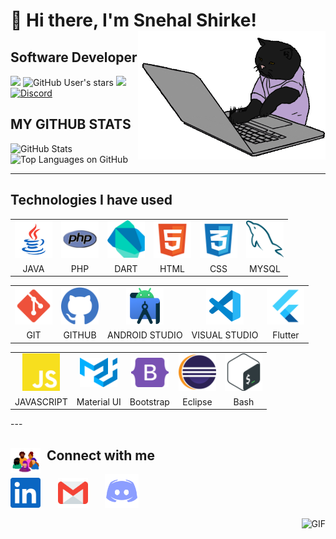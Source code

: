<div>

# 👋 Hi there, I'm Snehal Shirke!</a> <img align='right' src="/.github/cat.gif" height="" width="300" alt="coding cat">
## Software Developer

</div>

<div>



![](https://img.shields.io/github/followers/snehalshirke?label=follow&logo=github&style=flat-square)
![GitHub User's stars](https://img.shields.io/github/stars/snehalshirke?label=%E2%AD%90GitHub%20stars&style=flat-square)
![](https://komarev.com/ghpvc/?username=snehalshirke&style=flat-square&color=ff69b4)
<a href="https://discord.gg/az7Au3ZDGW">![Discord](https://img.shields.io/discord/686069011481362462?logo=discord&style=flat-square&label=web%20dev%20community)</a>

</div>

## MY GITHUB STATS
<div align="left">
  
 ![GitHub Stats](http://github-profile-summary-cards.vercel.app/api/cards/stats?username=greeshma2903&theme=github_dark)
  ![Top Languages on GitHub](http://github-profile-summary-cards.vercel.app/api/cards/most-commit-language?username=greeshma2903&theme=github_dark)

<!-- <div>
<p align="bottom">
<img src="https://github-readme-stats.vercel.app/api/top-langs?username=snehalshirke&show_icons=true&locale=en&layout=compact&theme=radical" alt="most used languages" height=160 />
<img src="https://github-readme-stats.vercel.app/api?username=snehalshirke&show_icons=true&locale=en&layout=compact&theme=radical" alt="Snehal's Github Stats" height=160 />
<p> -->

***

## Technologies I have used

<table >
	<tr align="center">
		<td>
			<img src="/.github/icons/java.svg" width="60"/>
		</td>
		<td >
			<img src="/.github/icons/php.svg" width="60"/>
		</td>
		<td >
			<img src="/.github/icons/dart.svg" width="60"/>
		</td>
		<td >
			<img src="/.github/icons/html.svg" width="60"/>
		</td>
		<td >
			<img src="/.github/icons/css.svg" width="60"/>
		</td>
		<td>
			<img src="/.github/icons/mysql.svg" width="60"/>
		</td>
    </tr>
    <tr align="center">
    	<td>JAVA</td>
    	<td>PHP</td>
    	<td>DART</td>
    	<td>HTML</td>
    	<td>CSS</td>
			<td>MYSQL</td>
    </tr>

</table>
<table >
	<tr align="center">
		<td >
			<img src="/.github/icons/git.svg" width="60"/>
		</td>
		<td >
			<img src="/.github/icons/githubcolor.svg" width="60"/>
		</td>
		<td >
			<img src="/.github/icons/androidstudio.svg" width="60"/>
		</td>
		<td>
			<img src="/.github/icons/visualstudio.svg" width="60"/>
		</td>
		<td >
			<img src="/.github/icons/flutter.svg" width="60"/>
		</td>
		<!-- <td >
			<img src="/.github/icons/s3.svg" width="60"/>
		</td> -->
	</tr>
	<tr align="center">
		<td>GIT</td>
		<td>GITHUB</td>
		<td>ANDROID STUDIO</td>
		<td>VISUAL STUDIO</td>
		<td>Flutter</td>
		<!-- <td>AWS S3</td> -->
	</tr>
</table>
<table >
	<tr align="center">
		<td >
			<img src="/.github/icons/javascript.svg" width="60"/>
		</td>
		<td >
			<img src="/.github/icons/materialui.svg" width="60"/>
		</td>
		<td >
			<img src="/.github/icons/bootstrap.svg" width="60"/>
		</td>
		<td >
			<img src="/.github/icons/eclipse.svg" width="60"/>
		</td>
		<!-- <td >
			<img src="/.github/icons/vercel.svg" width="60"/>
		</td> -->
		<td >
			<img src="/.github/icons/bash.svg" width="60"/>
		</td>
	</tr>
	<tr align="center">
		<td>JAVASCRIPT</td>
		<td>Material UI</td>
		<td>Bootstrap</td>
		<td>Eclipse</td>
		<!-- <td>Vercel</td> -->
		<td>Bash</td>
	</tr>
</table>
---

## <img src="/.github/community.gif" width="48" align="left">&nbsp;&nbsp;Connect with me

<p align="left">
<a href="https://www.linkedin.com/in/snehal-shirke/"><img src="/.github/icons/linkedin.svg" width="48"></a>&nbsp;&nbsp;&nbsp;&nbsp;&nbsp;&nbsp;
<a href="mailto:snehalshirke7148@gmail.com"><img src="/.github/icons/email.svg" width="48"></a>&nbsp;&nbsp;&nbsp;&nbsp;&nbsp;&nbsp;
<a href="https://discord.com/invite/F6SQYyAV"><img src="/.github/icons/discord.svg" width="54"></a>&nbsp;&nbsp;&nbsp;&nbsp;&nbsp;&nbsp;
</p>
<p align="right"><img height="250px" width="200px" alt="GIF" src="https://media.tenor.com/images/03726cf974172491d5a348d0ac25125b/tenor.gif" /></p>